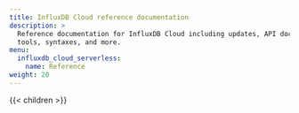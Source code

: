 ```yaml
---
title: InfluxDB Cloud reference documentation
description: >
  Reference documentation for InfluxDB Cloud including updates, API documentation,
  tools, syntaxes, and more.
menu: 
  influxdb_cloud_serverless:
    name: Reference
weight: 20
---
```


{{< children >}}